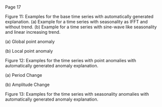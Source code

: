 Page 17

<!-- image -->

Figure 11: Examples for the base time series with automatically generated explanation. (a) Example for a time series with seasonality as IFFT and without trend. (b) Example for a time series with sine-wave like seasonality and linear increasing trend.

<!-- image -->

<!-- image -->

(a) Global point anomaly

(b) Local point anomaly

Figure 12: Examples for the time series with point anomalies with automatically generated anomaly explanation.

<!-- image -->

<!-- image -->

(a) Period Change

(b) Amplitude Change

Figure 13: Examples for the time series with seasonality anomalies with automatically generated anomaly explanation.